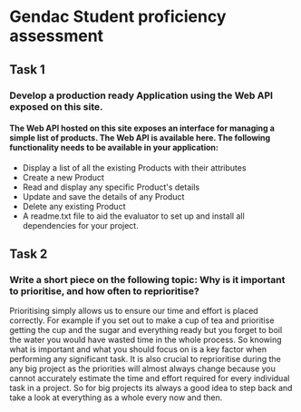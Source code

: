 # Gendac Student proficiency assessment

## Task 1
### Develop a production ready Application using the Web API exposed on this site.

#### The Web API hosted on this site exposes an interface for managing a simple list of products. The Web API is available here. The following functionality needs to be available in your application:
- Display a list of all the existing Products with their attributes
- Create a new Product
- Read and display any specific Product's details
- Update and save the details of any Product
- Delete any existing Product
- A readme.txt file to aid the evaluator to set up and install all dependencies for your project.

## Task 2
### Write a short piece on the following topic: Why is it important to prioritise, and how often to reprioritise?

Prioritising simply allows us to ensure our time and effort is placed correctly. For example if you set out to make a cup of tea and prioritise getting the cup and the sugar and everything ready but you forget to boil the water you would have wasted time in the whole process. So knowing what is important and what you should focus on is a key factor when performing any significant task. It is also crucial to reprioritise during the any big project as the priorities will almost always change because you cannot accurately estimate the time and effort required for every individual task in a project. So for big projects its always a good idea to step back and take a look at everything as a whole every now and then.